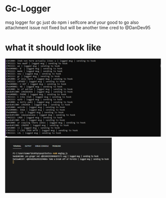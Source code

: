 # Gc-Logger
msg logger for gc just do npm i selfcore and your good to go also attachment issue not fixed but will be another time cred to @DanDev95
# what it should look like
![](123.png) 
![](123.gif)
